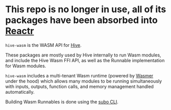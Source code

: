 # This repo is no longer in use, all of its packages have been absorbed into [Reactr](https://github.com/suborbital/reactr)

`hive-wasm` is the WASM API for [Hive](https://github.com/suborbital/hive).

These packages are mostly used by Hive internally to run Wasm modules, and include the Hive Wasm FFI API, as well as the Runnable implementation for Wasm modules. 

`hive-wasm` includes a multi-tenant Wasm runtime (powered by [Wasmer](https://wasmer.io) under the hood) which allows many modules to be running simultaneously with inputs, outputs, function calls, and memory management handled automatically.

Building Wasm Runnables is done using the [subo CLI](https://github.com/suborbital/subo).